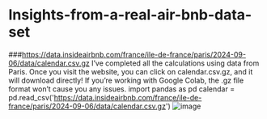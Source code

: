 # Insights-from-a-real-air-bnb-data-set
###https://data.insideairbnb.com/france/ile-de-france/paris/2024-09-06/data/calendar.csv.gz I’ve completed all the calculations using data from Paris. Once you visit the website, you can click on calendar.csv.gz, and it will download directly!
If you’re working with Google Colab, the .gz file format won’t cause you any issues.
import pandas as pd
calendar = pd.read_csv('https://data.insideairbnb.com/france/ile-de-france/paris/2024-09-06/data/calendar.csv.gz')
![image](https://github.com/user-attachments/assets/05b15fe2-66f5-4b90-9cc2-a986eef9f48f)
